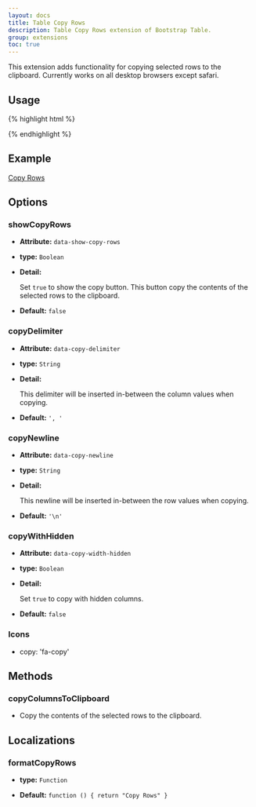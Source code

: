 ```yaml
---
layout: docs
title: Table Copy Rows
description: Table Copy Rows extension of Bootstrap Table.
group: extensions
toc: true
---
```


This extension adds functionality for copying selected rows to the clipboard. Currently works on all desktop browsers except safari.

## Usage

{% highlight html %}
<script src="extensions/copy-rows/bootstrap-table-copy-rows.js"></script>
{% endhighlight %}

## Example

[Copy Rows](https://examples.bootstrap-table.com/#extensions/copy-rows.html)

## Options

### showCopyRows

- **Attribute:** `data-show-copy-rows`

- **type:** `Boolean`

- **Detail:**

   Set `true` to show the copy button. This button copy the contents of the selected rows to the clipboard.

- **Default:** `false`

### copyDelimiter

- **Attribute:** `data-copy-delimiter`

- **type:** `String`

- **Detail:**

   This delimiter will be inserted in-between the column values when copying.

- **Default:** `', '`

### copyNewline

- **Attribute:** `data-copy-newline`

- **type:** `String`

- **Detail:**

   This newline will be inserted in-between the row values when copying.

- **Default:** `'\n'`

### copyWithHidden

- **Attribute:** `data-copy-width-hidden`

- **type:** `Boolean`

- **Detail:**

   Set `true` to copy with hidden columns.

- **Default:** `false`

### Icons

- copy: 'fa-copy'

## Methods

### copyColumnsToClipboard

* Copy the contents of the selected rows to the clipboard.

## Localizations

### formatCopyRows

- **type:** `Function`

- **Default:** `function () { return "Copy Rows" }`